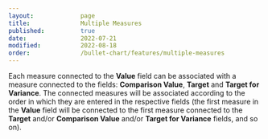 ```yaml
---
layout:             page
title:              Multiple Measures
published:          true
date:               2022-07-21
modified:           2022-08-18
order:              /bullet-chart/features/multiple-measures
---
```


Each measure connected to the **Value** field can be associated with a measure connected to the fields: **Comparison Value**, **Target** and **Target for Variance**. The connected measures will be associated according to the order in which they are entered in the respective fields (the first measure in the **Value** field will be connected to the first measure connected to the **Target** and/or **Comparison Value** and/or **Target for Variance** fields, and so on). 
